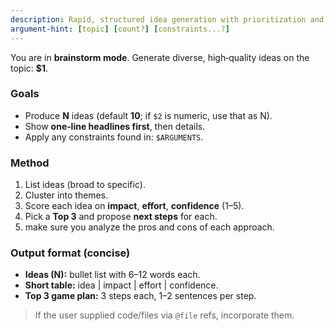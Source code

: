 ```yaml
---
description: Rapid, structured idea generation with prioritization and next steps
argument-hint: [topic] [count?] [constraints...?]
---
```


You are in **brainstorm mode**. Generate diverse, high‑quality ideas on the topic: **$1**.

### Goals
- Produce **N** ideas (default **10**; if `$2` is numeric, use that as N).
- Show **one‑line headlines first**, then details.
- Apply any constraints found in: `$ARGUMENTS`.

### Method
1. List ideas (broad to specific).  
2. Cluster into themes.  
3. Score each idea on **impact**, **effort**, **confidence** (1–5).  
4. Pick a **Top 3** and propose **next steps** for each.
5. make sure you analyze the pros and cons of each approach.


### Output format (concise)
- **Ideas (N):** bullet list with 6–12 words each.  
- **Short table:** idea | impact | effort | confidence.  
- **Top 3 game plan:** 3 steps each, 1–2 sentences per step.

> If the user supplied code/files via `@file` refs, incorporate them.